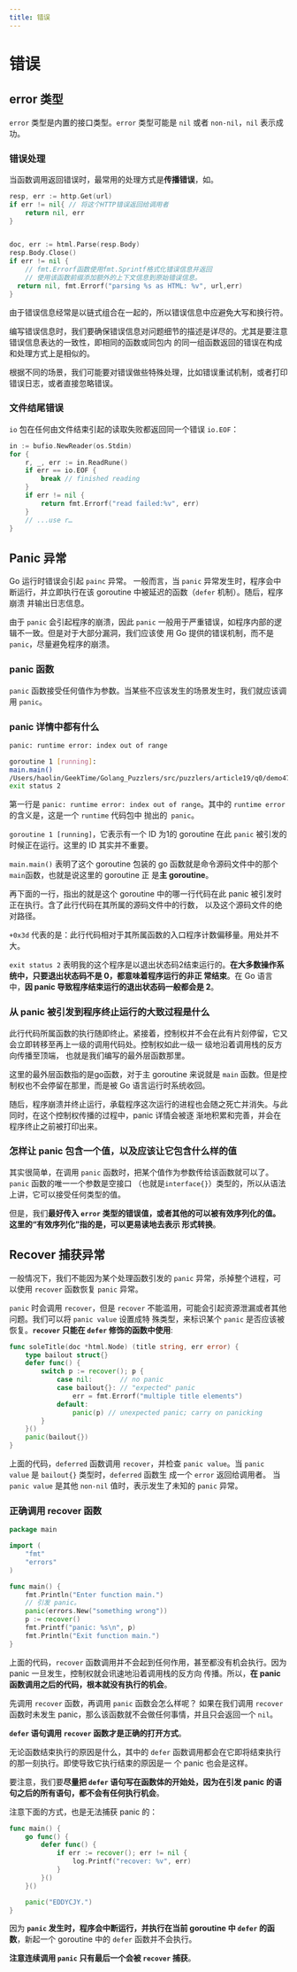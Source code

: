 ```yaml
---
title: 错误
---
```

# 错误

## error 类型
`error` 类型是内置的接口类型。`error` 类型可能是 `nil` 或者 `non-nil`，`nil` 表示成功。

### 错误处理
当函数调用返回错误时，最常用的处理方式是**传播错误**，如。
```go
resp, err := http.Get(url)
if err != nil{ // 将这个HTTP错误返回给调用者
    return nil, err
}


doc, err := html.Parse(resp.Body)
resp.Body.Close()
if err != nil {
	// fmt.Errorf函数使用fmt.Sprintf格式化错误信息并返回
	// 使用该函数前缀添加额外的上下文信息到原始错误信息。
  return nil, fmt.Errorf("parsing %s as HTML: %v", url,err)
}
```
由于错误信息经常是以链式组合在一起的，所以错误信息中应避免大写和换行符。

编写错误信息时，我们要确保错误信息对问题细节的描述是详尽的。尤其是要注意错误信息表达的一致性，即相同的函数或同包内
的同一组函数返回的错误在构成和处理方式上是相似的。

根据不同的场景，我们可能要对错误做些特殊处理，比如错误重试机制，或者打印错误日志，或者直接忽略错误。

### 文件结尾错误
`io` 包在任何由文件结束引起的读取失败都返回同一个错误 `io.EOF`：
```go
in := bufio.NewReader(os.Stdin)
for {
    r, _, err := in.ReadRune()
    if err == io.EOF {
        break // finished reading
    }
    if err != nil {
        return fmt.Errorf("read failed:%v", err)
    }
    // ...use r…
}
```

## Panic 异常
Go 运行时错误会引起 `painc` 异常。
一般而言，当 `panic` 异常发生时，程序会中断运行，并立即执行在该 goroutine 中被延迟的函数（`defer` 机制）。随后，程序崩溃
并输出日志信息。

由于 `panic` 会引起程序的崩溃，因此 `panic` 一般用于严重错误，如程序内部的逻辑不一致。但是对于大部分漏洞，我们应该使
用 Go 提供的错误机制，而不是 `panic`，尽量避免程序的崩溃。

### panic 函数
`panic` 函数接受任何值作为参数。当某些不应该发生的场景发生时，我们就应该调用 `panic`。

### panic 详情中都有什么
```sh
panic: runtime error: index out of range

goroutine 1 [running]:
main.main()
/Users/haolin/GeekTime/Golang_Puzzlers/src/puzzlers/article19/q0/demo47.go:5 +0x3d
exit status 2
```
第一行是 `panic: runtime error: index out of range`。其中的 `runtime error` 的含义是，这是一个 `runtime` 代码包中
抛出的` panic`。

`goroutine 1 [running]`，它表示有一个 ID 为1的 goroutine 在此 `panic` 被引发的时候正在运行。这里的 ID 其实并不重要。

`main.main()` 表明了这个 goroutine 包装的 go 函数就是命令源码文件中的那个`main`函数，也就是说这里的 goroutine 正
是**主 goroutine**。

再下面的一行，指出的就是这个 goroutine 中的哪一行代码在此 panic 被引发时正在执行。含了此行代码在其所属的源码文件中的行数，
以及这个源码文件的绝对路径。

`+0x3d` 代表的是：此行代码相对于其所属函数的入口程序计数偏移量。用处并不大。

`exit status 2` 表明我的这个程序是以退出状态码2结束运行的。**在大多数操作系统中，只要退出状态码不是 0，都意味着程序运行的非正
常结束**。在 Go 语言中，**因 panic 导致程序结束运行的退出状态码一般都会是 2**。


### 从 panic 被引发到程序终止运行的大致过程是什么

此行代码所属函数的执行随即终止。紧接着，控制权并不会在此有片刻停留，它又会立即转移至再上一级的调用代码处。控制权如此一级一
级地沿着调用栈的反方向传播至顶端，
也就是我们编写的最外层函数那里。

这里的最外层函数指的是go函数，对于主 goroutine 来说就是 `main` 函数。但是控制权也不会停留在那里，而是被 Go 语言运行时系统收回。

随后，程序崩溃并终止运行，承载程序这次运行的进程也会随之死亡并消失。与此同时，在这个控制权传播的过程中，panic 详情会被逐
渐地积累和完善，并会在程序终止之前被打印出来。

### 怎样让 panic 包含一个值，以及应该让它包含什么样的值
其实很简单，在调用 `panic` 函数时，把某个值作为参数传给该函数就可以了。`panic` 函数的唯一一个参数是空接口
（也就是`interface{}`）类型的，所以从语法上讲，它可以接受任何类型的值。

但是，我们**最好传入 `error` 类型的错误值，或者其他的可以被有效序列化的值。这里的“有效序列化”指的是，可以更易读地去表示
形式转换**。

## Recover 捕获异常
一般情况下，我们不能因为某个处理函数引发的 `panic` 异常，杀掉整个进程，可以使用 `recover` 函数恢复 `panic` 异常。

`panic` 时会调用 `recover`，但是 `recover` 不能滥用，可能会引起资源泄漏或者其他问题。我们可以将 `panic value` 设置成特
殊类型，来标识某个 `panic` 是否应该被恢复。**`recover` 只能在 `defer` 修饰的函数中使用**:
```go
func soleTitle(doc *html.Node) (title string, err error) {
	type bailout struct{}
	defer func() {
		switch p := recover(); p {
            case nil:       // no panic
            case bailout{}: // "expected" panic
                err = fmt.Errorf("multiple title elements")
            default:
                panic(p) // unexpected panic; carry on panicking
		}
	}()
    panic(bailout{}) 
}
```

上面的代码，`deferred` 函数调用 `recover`，并检查 `panic value`。当 `panic value` 是 `bailout{}` 类型时，`deferred` 函数生
成一个 `error` 返回给调用者。
当 `panic value` 是其他 `non-nil` 值时，表示发生了未知的 `panic` 异常。

### 正确调用 recover 函数
```go
package main

import (
    "fmt"
    "errors"
)

func main() {
    fmt.Println("Enter function main.")
    // 引发 panic。
    panic(errors.New("something wrong"))
    p := recover()
    fmt.Printf("panic: %s\n", p)
    fmt.Println("Exit function main.")
}
```
上面的代码，`recover` 函数调用并不会起到任何作用，甚至都没有机会执行。因为 panic 一旦发生，控制权就会讯速地沿着调用栈的反方向
传播。所以，**在 panic 函数调用之后的代码，根本就没有执行的机会**。

先调用 `recover` 函数，再调用 `panic` 函数会怎么样呢？
如果在我们调用 `recover` 函数时未发生 panic，那么该函数就不会做任何事情，并且只会返回一个 `nil`。

**`defer` 语句调用 `recover` 函数才是正确的打开方式**。

无论函数结束执行的原因是什么，其中的 `defer` 函数调用都会在它即将结束执行的那一刻执行。即使导致它执行结束的原因是一
个 panic 也会是这样。

要注意，我们要**尽量把 `defer` 语句写在函数体的开始处，因为在引发 panic 的语句之后的所有语句，都不会有任何执行机会**。

注意下面的方式，也是无法捕获 panic 的：
```go
func main() {
    go func() {
        defer func() {
            if err := recover(); err != nil {
                log.Printf("recover: %v", err)
            }
        }()
    }()

    panic("EDDYCJY.")
}
```

因为 **`panic` 发生时，程序会中断运行，并执行在当前 goroutine 中 `defer` 的函数**，新起一个 goroutine 中的 `defer`
函数并不会执行。

**注意连续调用 `panic` 只有最后一个会被 `recover` 捕获**。

